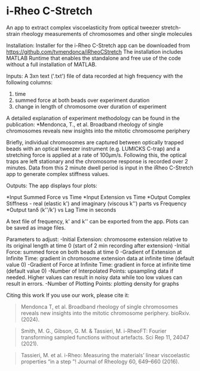
# i-Rheo C-Stretch
An app to extract complex viscoelasticity from optical tweezer stretch-strain rheology measurements of chromosomes and other single molecules

Installation:
Installer for the i-Rheo C-Stretch app can be downloaded from https://github.com/tvmendonca/iRheoCStretch
The installation includes MATLAB Runtime that enables the standalone and free use of the code without a full installation of MATLAB.

Inputs:
A 3xn text ('.txt') file of data recorded at high frequency with the following columns:

1. time
2. summed force at both beads over experiment duration
3. change in length of chromosome over duration of experiment

A detailed explanation of experiment methodology can be found in the publication: *Mendonca, T., et al. Broadband rheology of single chromosomes reveals new insights into the mitotic chromosome periphery

Briefly, individual chromosomes are captured between optically trapped beads with an optical tweezer instrument (e.g. LUMICKS C-trap) and a stretching force is applied at a rate of 100μm/s. Following this, the optical traps are left stationary and the chromosome response is recorded over 2 minutes. Data from this 2 minute dwell period is input in the iRheo C-Stretch app to generate complex stiffness values.

Outputs:
The app displays four plots:

*Input Summed Force vs Time
*Input Extension vs Time
*Output Complex Stiffness - real (elastic k') and imaginary (viscous k'') parts vs Frequency
*Output tanδ (k''/k') vs Lag Time in seconds

A text file of frequency, k' and k'' can be exported from the app. Plots can be saved as image files.

Parameters to adjust:
-Initial Extension: chromosome extension relative to its original length at time 0 (start of 2 min recording after extension) 
-Initial Force: summed force on both beads at time 0 
-Gradient of Extension at Infinite Time: gradient in chromosome extension data at infinite time (default value 0) 
-Gradient of Force at Infinite Time: gradient in force at infinite time (default value 0) 
-Number of Interpolated Points: upsampling data if needed. Higher values can result in noisy data while too low values can result in errors. 
-Number of Plotting Points: plotting density for graphs

Citing this work
If you use our work, please cite it:

>Mendonca T, et al. Broadband rheology of single chromosomes reveals new insights into the mitotic chromosome periphery. bioRxiv. (2024).

>Smith, M. G., Gibson, G. M. & Tassieri, M. i-RheoFT: Fourier transforming sampled functions without artefacts. Sci Rep 11, 24047 (2021).

>Tassieri, M. et al. i-Rheo: Measuring the materials’ linear viscoelastic properties “in a step ”! Journal of Rheology 60, 649–660 (2016).